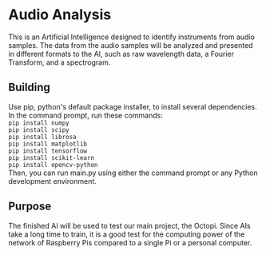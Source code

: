 # Audio Analysis
This is an Artificial Intelligence designed to identify instruments from audio samples. The data from the audio samples will be analyzed and presented in different formats to the AI, such as raw wavelength data, a Fourier Transform, and a spectrogram.
## Building
Use pip, python's default package installer, to install several dependencies. In the command prompt, run these commands:  
`pip install numpy`  
`pip install scipy`  
`pip install librosa`  
`pip install matplotlib`  
`pip install tensorflow`  
`pip install scikit-learn`  
`pip install opencv-python`  
Then, you can run main.py using either the command prompt or any Python development environment.
## Purpose
The finished AI will be used to test our main project, the Octopi. Since AIs take a long time to train, it is a good test for the computing power of the network of Raspberry Pis compared to a single Pi or a personal computer.
